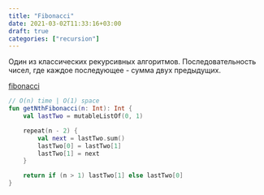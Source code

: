 ```yaml
---
title: "Fibonacci"
date: 2021-03-02T11:33:16+03:00
draft: true
categories: ["recursion"]
---
```


Один из классических рекурсивных алгоритмов.
Последовательность чисел, где каждое последующее - сумма двух предыдущих.

[fibonacci](https://github.com/solairerove/algs4-leprosorium/blob/master/src/main/kotlin/com/github/solairerove/algs4/leprosorium/recursion/Fibonacci.kt)

```kotlin
// O(n) time | O(1) space
fun getNthFibonacci(n: Int): Int {
    val lastTwo = mutableListOf(0, 1)

    repeat(n - 2) {
        val next = lastTwo.sum()
        lastTwo[0] = lastTwo[1]
        lastTwo[1] = next
    }

    return if (n > 1) lastTwo[1] else lastTwo[0]
}
```
